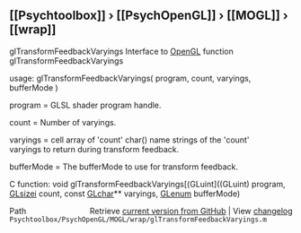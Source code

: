 ## [[Psychtoolbox]] &#8250; [[PsychOpenGL]] &#8250; [[MOGL]] &#8250; [[wrap]]

glTransformFeedbackVaryings  Interface to [OpenGL](OpenGL) function glTransformFeedbackVaryings  
  
usage:  glTransformFeedbackVaryings( program, count, varyings, bufferMode )  
  
program = GLSL shader program handle.  
  
count = Number of varyings.  
  
varyings = cell array of 'count' char() name strings of the 'count'  
varyings to return during transform feedback.  
  
bufferMode = The bufferMode to use for transform feedback.  
  
  
C function:  void glTransformFeedbackVaryings[(GLuint]((GLuint) program, [GLsizei](GLsizei) count, const [GLchar](GLchar)\*\* varyings, [GLenum](GLenum) bufferMode)  




<div class="code_header" style="text-align:right;">
  <span style="float:left;">Path&nbsp;&nbsp;</span> <span class="counter">Retrieve <a href=
  "https://raw.github.com/Psychtoolbox-3/Psychtoolbox-3/beta/Psychtoolbox/PsychOpenGL/MOGL/wrap/glTransformFeedbackVaryings.m">current version from GitHub</a> | View <a href=
  "https://github.com/Psychtoolbox-3/Psychtoolbox-3/commits/beta/Psychtoolbox/PsychOpenGL/MOGL/wrap/glTransformFeedbackVaryings.m">changelog</a></span>
</div>
<div class="code">
  <code>Psychtoolbox/PsychOpenGL/MOGL/wrap/glTransformFeedbackVaryings.m</code>
</div>

